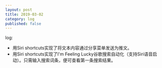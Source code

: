 ```yaml
---
layout: post
title: 2019-03-02
category: log
published: false
---
```


log:

- 用Siri shortcuts实现了将文本内容通过分享菜单发送为推文。
- 用Siri shortcuts实现了I'm Feeling Lucky谷歌搜索自动化（支持Siri语音启动）。只需输入搜索词条，便可查看第一条搜索结果。
